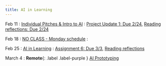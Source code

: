 ```yaml
---
title: AI in Learning
---
```


Feb 11
: [Individual Pitches & Intro to AI](#)
  : [Project Update 1: Due 2/24](https://drive.google.com/drive/folders/1hbx0OF1QKc88oBTR3nn64RTYAzKkrHsr?usp=sharing), [Reading reflections: Due 2/24](https://forms.gle/i9m6SCPz3JDezm6o8)

Feb 18
: [NO CLASS - Monday schedule](#)
  : 

Feb 25
: [AI in Learning](#)
  : [Assignment 6: Due 3/3](https://drive.google.com/drive/folders/1lnL8kJfupv4-aQXAtY42xghxrmac5VQ7?usp=drive_link), [Reading reflections](#)

March 4
: **Remote**{: .label .label-purple } [AI Prototyping](#)

<!-- March 11
: [Runtime Analysis](#)
  : [8.1](#), [8.2](#), [8.3](#), [8.4](#)
: **HW 2 due**{: .label .label-red }
 -->

 